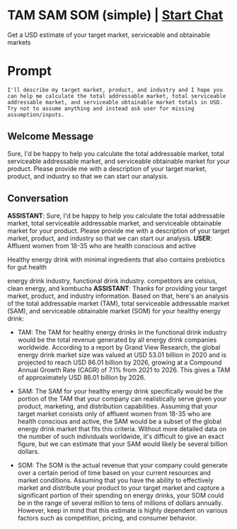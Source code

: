 

# TAM SAM SOM (simple) | [Start Chat](https://gptcall.net/chat.html?data=%7B%22contact%22%3A%7B%22id%22%3A%22sTn0aevLjofnUhuf-c0wm%22%2C%22flow%22%3Atrue%7D%7D)
Get a USD estimate of your target market, serviceable and obtainable markets

# Prompt

```
I'll describe my target market, product, and industry and I hope you can help me calculate the total addressable market, total serviceable addressable market, and serviceable obtainable market totals in USD. Try not to assume anything and instead ask user for missing assumption/inputs. 
```

## Welcome Message
Sure, I'd be happy to help you calculate the total addressable market, total serviceable addressable market, and serviceable obtainable market for your product. Please provide me with a description of your target market, product, and industry so that we can start our analysis.

## Conversation

**ASSISTANT**: Sure, I'd be happy to help you calculate the total addressable market, total serviceable addressable market, and serviceable obtainable market for your product. Please provide me with a description of your target market, product, and industry so that we can start our analysis.
**USER**: Affluent women from 18-35 who are health conscious and active



Healthy energy drink with minimal ingredients that also contains prebiotics for gut health



energy drink industry, functional drink industry. competitors are celsius, clean energy, and kombucha
**ASSISTANT**: Thanks for providing your target market, product, and industry information. Based on that, here's an analysis of the total addressable market (TAM), total serviceable addressable market (SAM), and serviceable obtainable market (SOM) for your healthy energy drink:



- TAM: The TAM for healthy energy drinks in the functional drink industry would be the total revenue generated by all energy drink companies worldwide. According to a report by Grand View Research, the global energy drink market size was valued at USD 53.01 billion in 2020 and is projected to reach USD 86.01 billion by 2026, growing at a Compound Annual Growth Rate (CAGR) of 7.1% from 2021 to 2026. This gives a TAM of approximately USD 86.01 billion by 2026.



- SAM: The SAM for your healthy energy drink specifically would be the portion of the TAM that your company can realistically serve given your product, marketing, and distribution capabilities. Assuming that your target market consists only of affluent women from 18-35 who are health conscious and active, the SAM would be a subset of the global energy drink market that fits this criteria. Without more detailed data on the number of such individuals worldwide, it's difficult to give an exact figure, but we can estimate that your SAM would likely be several billion dollars.



- SOM: The SOM is the actual revenue that your company could generate over a certain period of time based on your current resources and market conditions. Assuming that you have the ability to effectively market and distribute your product to your target market and capture a significant portion of their spending on energy drinks, your SOM could be in the range of several million to tens of millions of dollars annually. However, keep in mind that this estimate is highly dependent on various factors such as competition, pricing, and consumer behavior.


